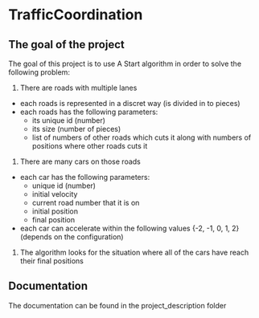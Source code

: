 # TrafficCoordination

## The goal of the project

The goal of this project is to use A Start algorithm in order to solve the following problem:

1. There are roads with multiple lanes
  + each roads is represented in a discret way (is divided in to pieces)
  + each roads has the following parameters:
    - its unique id (number)
    - its size (number of pieces)
    - list of numbers of other roads which cuts it along with numbers of positions where other roads cuts it
1. There are many cars on those roads
  + each car has the following parameters:
    - unique id (number)
    - initial velocity
    - current road number that it is on
    - initial position
    - final position
  + each car can accelerate within the following values {-2, -1, 0, 1, 2} (depends on the configuration)
1. The algorithm looks for the situation where all of the cars have reach their final positions

## Documentation

The documentation can be found in the project_description folder

